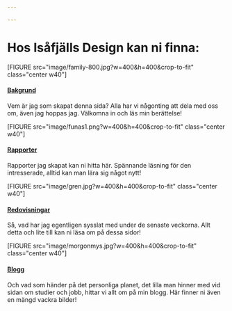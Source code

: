 ```yaml
---

---
```


Hos Isåfjälls Design kan ni finna:
=========================


<div class="symmetri-left">
[FIGURE src="image/family-800.jpg?w=400&h=400&crop-to-fit" class="center w40"]

<a href="index"><h4> Bakgrund </h4></a>
Vem är jag som skapat denna sida? Alla har vi någonting att dela med oss om, även jag hoppas jag. Välkomna in och läs min berättelse!
</div>


<div class="symmetri-right">
[FIGURE src="image/funas1.png?w=400&h=400&crop-to-fit" class="center w40"]

<a href="rapport"><h4> Rapporter </h4></a>
Rapporter jag skapat kan ni hitta här. Spännande läsning för den intresserade, alltid kan man lära sig något nytt!
</div>


<div class="symmetri-left">
[FIGURE src="image/gren.jpg?w=400&h=400&crop-to-fit" class="center w40"]

<a href="redovisning"><h4> Redovisningar </h4></a>
Så, vad har jag egentligen sysslat med under de senaste veckorna. Allt detta och lite till kan ni läsa om på dessa sidor! </div>


<div class="symmetri-right">
[FIGURE src="image/morgonmys.jpg?w=400&h=400&crop-to-fit" class="center w40"]

<a href="blogg"><h4> Blogg </h4></a>
Och vad som händer på det personliga planet, det lilla man hinner med vid sidan om studier och jobb, hittar vi allt om på min blogg. Här finner ni även en mängd vackra bilder!
</div>
